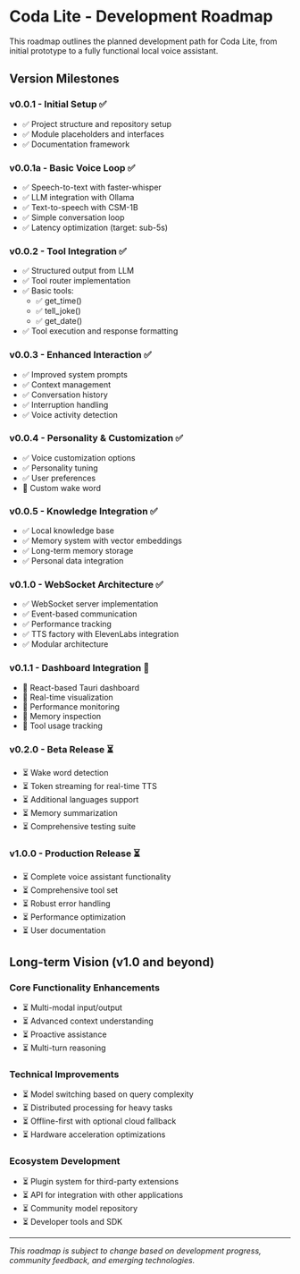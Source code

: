 # Coda Lite - Development Roadmap

This roadmap outlines the planned development path for Coda Lite, from initial prototype to a fully functional local voice assistant.

## Version Milestones

### v0.0.1 - Initial Setup ✅

- ✅ Project structure and repository setup
- ✅ Module placeholders and interfaces
- ✅ Documentation framework

### v0.0.1a - Basic Voice Loop ✅

- ✅ Speech-to-text with faster-whisper
- ✅ LLM integration with Ollama
- ✅ Text-to-speech with CSM-1B
- ✅ Simple conversation loop
- ✅ Latency optimization (target: sub-5s)

### v0.0.2 - Tool Integration ✅

- ✅ Structured output from LLM
- ✅ Tool router implementation
- ✅ Basic tools:
  - ✅ get_time()
  - ✅ tell_joke()
  - ✅ get_date()
- ✅ Tool execution and response formatting

### v0.0.3 - Enhanced Interaction ✅

- ✅ Improved system prompts
- ✅ Context management
- ✅ Conversation history
- ✅ Interruption handling
- ✅ Voice activity detection

### v0.0.4 - Personality & Customization ✅

- ✅ Voice customization options
- ✅ Personality tuning
- ✅ User preferences
- 🔄 Custom wake word

### v0.0.5 - Knowledge Integration ✅

- ✅ Local knowledge base
- ✅ Memory system with vector embeddings
- ✅ Long-term memory storage
- ✅ Personal data integration

### v0.1.0 - WebSocket Architecture ✅

- ✅ WebSocket server implementation
- ✅ Event-based communication
- ✅ Performance tracking
- ✅ TTS factory with ElevenLabs integration
- ✅ Modular architecture

### v0.1.1 - Dashboard Integration 🔄

- 🔄 React-based Tauri dashboard
- 🔄 Real-time visualization
- 🔄 Performance monitoring
- 🔄 Memory inspection
- 🔄 Tool usage tracking

### v0.2.0 - Beta Release ⏳

- ⏳ Wake word detection
- ⏳ Token streaming for real-time TTS
- ⏳ Additional languages support
- ⏳ Memory summarization
- ⏳ Comprehensive testing suite

### v1.0.0 - Production Release ⏳

- ⏳ Complete voice assistant functionality
- ⏳ Comprehensive tool set
- ⏳ Robust error handling
- ⏳ Performance optimization
- ⏳ User documentation

## Long-term Vision (v1.0 and beyond)

### Core Functionality Enhancements

- ⏳ Multi-modal input/output
- ⏳ Advanced context understanding
- ⏳ Proactive assistance
- ⏳ Multi-turn reasoning

### Technical Improvements

- ⏳ Model switching based on query complexity
- ⏳ Distributed processing for heavy tasks
- ⏳ Offline-first with optional cloud fallback
- ⏳ Hardware acceleration optimizations

### Ecosystem Development

- ⏳ Plugin system for third-party extensions
- ⏳ API for integration with other applications
- ⏳ Community model repository
- ⏳ Developer tools and SDK

---

*This roadmap is subject to change based on development progress, community feedback, and emerging technologies.*
